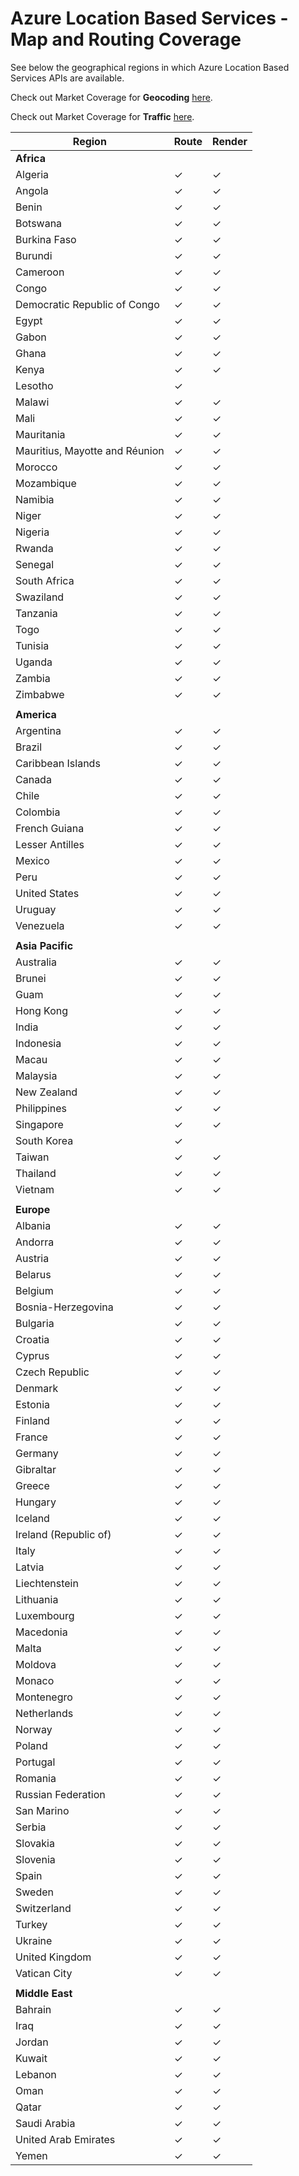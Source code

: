 # Azure Location Based Services - Map and Routing Coverage

See below the geographical regions in which Azure Location Based Services APIs are available.

Check out Market Coverage for **Geocoding** [here](geocoding-coverage.md).

Check out Market Coverage for **Traffic** [here](traffic-coverage.md).

|Region|Route|Render|
|--- |--- |--- |
|**Africa**|
|Algeria|✓|✓|
|Angola|✓|✓|
|Benin|✓|✓|
|Botswana|✓|✓|
|Burkina Faso|✓|✓|
|Burundi|✓|✓|
|Cameroon|✓|✓|
|Congo|✓|✓|
|Democratic Republic of Congo|✓|✓|
|Egypt|✓|✓|
|Gabon|✓|✓|
|Ghana|✓|✓|
|Kenya|✓|✓|
|Lesotho|✓|
|Malawi|✓|✓|
|Mali|✓|✓|
|Mauritania|✓|✓|
|Mauritius, Mayotte and Réunion|✓|✓|
|Morocco|✓|✓|
|Mozambique|✓|✓|
|Namibia|✓|✓|
|Niger|✓|✓|
|Nigeria|✓|✓|
|Rwanda|✓|✓|
|Senegal|✓|✓|
|South Africa|✓|✓|
|Swaziland|✓|✓|
|Tanzania|✓|✓|
|Togo|✓|✓|
|Tunisia|✓|✓|
|Uganda|✓|✓|
|Zambia|✓|✓|
|Zimbabwe|✓|✓|
|     |         |         |
|**America**|
|Argentina|✓|✓|
|Brazil|✓|✓|
|Caribbean Islands|✓|✓|
|Canada|✓|✓|
|Chile|✓|✓|
|Colombia|✓|✓|
|French Guiana|✓|✓|
|Lesser Antilles|✓|✓|
|Mexico|✓|✓|
|Peru|✓|✓|
|United States|✓|✓|
|Uruguay|✓|✓|
|Venezuela|✓|✓|
|     |         |         |
|**Asia Pacific**|
|Australia|✓|✓|
|Brunei|✓|✓|
|Guam|✓|✓|
|Hong Kong|✓|✓|
|India|✓|✓|
|Indonesia|✓|✓|
|Macau|✓|✓|
|Malaysia|✓|✓|
|New Zealand|✓|✓|
|Philippines|✓|✓|
|Singapore|✓|✓|
|South Korea|✓|
|Taiwan|✓|✓|
|Thailand|✓|✓|
|Vietnam|✓|✓|
|     |         |         |
|**Europe**|
|Albania|✓|✓|
|Andorra|✓|✓|
|Austria|✓|✓|
|Belarus|✓|✓|
|Belgium|✓|✓|
|Bosnia-Herzegovina|✓|✓|
|Bulgaria|✓|✓|
|Croatia|✓|✓|
|Cyprus|✓|✓|
|Czech Republic|✓|✓|
|Denmark|✓|✓|
|Estonia|✓|✓|
|Finland|✓|✓|
|France|✓|✓|
|Germany|✓|✓|
|Gibraltar|✓|✓|
|Greece|✓|✓|
|Hungary|✓|✓|
|Iceland|✓|✓|
|Ireland (Republic of)|✓|✓|
|Italy|✓|✓|
|Latvia|✓|✓|
|Liechtenstein|✓|✓|
|Lithuania|✓|✓|
|Luxembourg|✓|✓|
|Macedonia|✓|✓|
|Malta|✓|✓|
|Moldova|✓|✓|
|Monaco|✓|✓|
|Montenegro|✓|✓|
|Netherlands|✓|✓|
|Norway|✓|✓|
|Poland|✓|✓|
|Portugal|✓|✓|
|Romania|✓|✓|
|Russian Federation|✓|✓|
|San Marino|✓|✓|
|Serbia|✓|✓|
|Slovakia|✓|✓|
|Slovenia|✓|✓|
|Spain|✓|✓|
|Sweden|✓|✓|
|Switzerland|✓|✓|
|Turkey|✓|✓|
|Ukraine|✓|✓|
|United Kingdom|✓|✓|
|Vatican City|✓|✓|
|     |         |         |
|**Middle East**|
|Bahrain|✓|✓|
|Iraq|✓|✓|
|Jordan|✓|✓|
|Kuwait|✓|✓|
|Lebanon|✓|✓|
|Oman|✓|✓|
|Qatar|✓|✓|
|Saudi Arabia|✓|✓|
|United Arab Emirates|✓|✓|
|Yemen|✓|✓|

